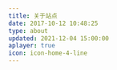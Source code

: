 ```yaml
---
title: 关于站点
date: 2017-10-12 10:48:25
type: about
updated: 2021-12-04 15:00:00
aplayer: true
icon: icon-home-4-line
---
```




</details>
